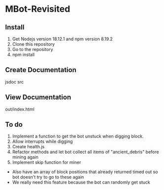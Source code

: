 # MBot-Revisited
## Install
1. Get Nodejs version 18.12.1 and npm version 8.19.2
2. Clone this repository
3. Go to the repository
4. npm install

## Create Documentation
jsdoc src

## View Documentation
out/index.html

## To do
1. Implement a function to get the bot unstuck when digging block.
2. Allow interrupts while digging
3. Create health.js
4. Refactor methods and let bot collect all items of "ancient_debris" before mining again
5. Implement skip function for miner
- Also have an array of block positions that already returned timed out so bot doesn't try to go to these again
- We really need this feature because the bot can randomly get stuck
